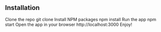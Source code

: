 ## Installation
Clone the repo
git clone
Install NPM packages
npm install
Run the app
npm start
Open the app in your browser
http://localhost:3000
Enjoy!
